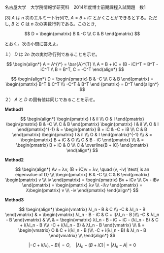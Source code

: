 名古屋大学　大学院情報学研究科　2014年度博士前期課程入試問題　数1

\[3] $A$ は $n$ 次のエルミート行列で, $A = B + iC$ とかくことができるとする。ただし, $B$ と $C$ は $n$ 次の実数行列である。このとき,

$$
    D = \begin{pmatrix} B & -C \\\ C & B \end{pmatrix}
$$

とおく。次の小問に答えよ。

１） $D$ は $2n$ 次の実対称行列であることを示せ。

$$
    \begin{align*}
        A = A^{\*} = \bar{A}^{T} \\
        A = B + iC = (B - iC)^T = B^T -iC^T \\
        B = B^T, C = -C^T
    \end{align*}
$$

$$
    \begin{align*}
        D = \begin{pmatrix} B & -C \\\ C & B \end{pmatrix} = \begin{pmatrix} B^T & C^T \\\ -C^T & B^T \end {pmatrix} = D^T
    \end{align*}
$$

２） $A$ と $D$ の固有値は同じであることを示せ。

**Method1**

$$
    \begin{align*}
        \begin{pmatrix} I & iI \\\ O & I \end{pmatrix}
        \begin{pmatrix} B & -C \\\ C & B \end{pmatrix}
        \begin{pmatrix} I & iI \\\ O & I \end{pmatrix}^{-1} 
        & =  \begin{pmatrix} B + iC & -C + iB \\\ C & B \end{pmatrix} \begin{pmatrix} I & iI \\\ O & I \end{pmatrix}^{-1} \\\
        & =  \begin{pmatrix} B + iC & O \\\ C & B - iC \end{pmatrix} \\\
        & =  \begin{pmatrix} B + iC & O \\\ C & \overline{B + iC} \end{pmatrix}
    \end{align*}
$$

**Method2**

$$
    \begin{align*}
        Av = λv, (B + iC)v = λv, \quad (v, -iv) \text{ is an eigenvalue of D} \\\
        \begin{pmatrix} B & -C \\\ C & B \end{pmatrix} 
        \begin{pmatrix} v \\\ iv \end{pmatrix} = \begin{pmatrix} Bv + iCv  \\\ Cv - iBv \end{pmatrix} = \begin{pmatrix} λv  \\\ -iλv \end{pmatrix} = λ\begin{pmatrix} v  \\\ -iv \end{pmatrix}
    \end{align*}
$$

**Method3**

$$
    \begin{align*}
        \begin{vmatrix} λI_n - B & C \\\ -C & λI_n - B \end{vmatrix} & = \begin{vmatrix} λI_n - B - iC & C + i(λI_n - B )\\\ -C & λI_n - B \end{vmatrix} & \\\
        & = \begin{vmatrix} λI_n - B - iC + iC - (λI_n - B) & C + i(λI_n - B )\\\ -C + i(λI_n - B) & λI_n - B \end{vmatrix} \\\
        & = \begin{vmatrix} O & C + i(λI_n - B )\\\ -C + i(λI_n - B) & λI_n - B \end{vmatrix} \\\
    \end{align*}
$$

$$
     |-C + i(λI_n - B)| = O, \quad |λI_n - (B + iC)| = |λI_n - A|  = 0
$$

